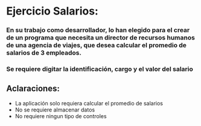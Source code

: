 
# Ejercicio Salarios:
### En su trabajo como desarrollador, lo han elegido para el crear de un programa que necesita un director de recursos humanos de una agencia de viajes, que desea calcular el promedio de salarios de 3 empleados. 
### Se requiere digitar la identificación, cargo y el valor del salario
## Aclaraciones:
- La aplicación solo requiera calcular el promedio de salarios 
- No se requiere almacenar datos
- No requiere ningun tipo de controles
